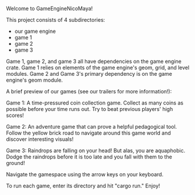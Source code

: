 Welcome to GameEngineNicoMaya! 


This project consists of 4 subdirectories:
  - our game engine
  - game 1
  - game 2
  - game 3
    
Game 1, game 2, and game 3 all have dependencies on the game engine crate. Game 1 relies on elements of the game engine's geom, grid, and level modules. Game 2 and Game 3's primary dependency is on the game engine's geom module.

A brief preview of our games (see our trailers for more information!):

Game 1: A time-pressured coin collection game. Collect as many coins as possible before your time runs out. Try to beat previous players' high scores!

Game 2: An adventure game that can prove a helpful pedagogical tool. Follow the yellow brick road to navigate around this game world and discover interesting visuals!

Game 3: Raindrops are falling on your head! But alas, you are aquaphobic. Dodge the raindrops before it is too late and you fall with them to the ground!

Navigate the gamespace using the arrow keys on your keyboard. 

To run each game, enter its directory and hit "cargo run." Enjoy!
